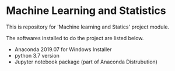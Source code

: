 # Machine Learning and Statistics
This is repository for 'Machine learning and Statics' project module. 

The softwares installed to do the project are listed below.  

  - Anaconda 2019.07 for Windows Installer
  - python 3.7 version
  - Jupyter notebook package (part of Anaconda Distrubution)
 
 
